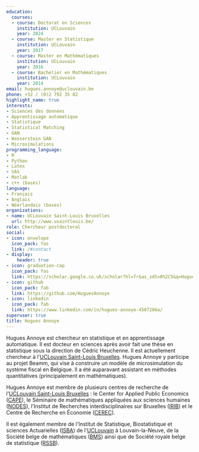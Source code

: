 ```yaml
---
education:
  courses:
  - course: Doctorat en Sciences
    institution: UCLouvain
    year: 2024
  - course: Master en Statistique
    institution: UCLouvain
    year: 2017
  - course: Master en Mathématiques
    institution: UCLouvain
    year: 2016
  - course: Bachelier en Mathématiques
    institution: UCLouvain
    year: 2014
email: hugues.annoye@uclouvain.be
phone: +32 / (0)2 792 35 82
highlight_name: true
interests:
- Sciences des données
- Apprentissage automatique
- Statistique
- Statistical Matching
- GAN
- Wasserstein GAN
- Microsimulations
programming_language:
- R
- Python
- Latex
- SAS
- Matlab 
- c++ (bases)
language:
- Français
- Anglais 
- Néerlandais (bases)
organizations:
- name: UCLouvain Saint-Louis Bruxelles
  url: http://www.usaintlouis.be/
role: Chercheur postdoctoral 
social:
- icon: envelope
  icon_pack: fas
  link: /#contact
- display:
    header: true
- icon: graduation-cap
  icon_pack: fas
  link: https://scholar.google.co.uk/scholar?hl=fr&as_sdt=0%2C5&q=Hugues+Annoye&oq=Hugu
- icon: github
  icon_pack: fab
  link: https://github.com/HuguesAnnoye
- icon: linkedin
  icon_pack: fab
  link: https://www.linkedin.com/in/hugues-annoye-4587286a/
superuser: true
title: Hugues Annoye
---
```


Hugues Annoye est chercheur en statistique et en apprentissage automatique. Il est docteur en sciences après avoir fait une thèse en statistique sous la direction de Cédric Heuchenne. Il est actuellement chercheur à l'<a href="https://www.usaintlouis.be">UCLouvain Saint-Louis Bruxelles</a>. 
Hugues Annoye y participe au projet Beamm, qui vise à construire un modèle de microsimulation du système fiscal en Belgique. Il a été auparavant assistant en méthodes quantitatives (principalement en mathématiques).
 

Hugues Annoye est membre de plusieurs centres de recherche de l'<a href="https://www.usaintlouis.be">UCLouvain Saint-Louis Bruxelles</a> : le Center for Applied Public Economics (<a href="https://cape-saintlouis.be/">CAPE</a>), le Séminaire de mathématiques appliquées aux sciences humaines (<a href="https://www3.usaintlouis.be/4DACTION/rechw_detail_unite/11/F">NODES</a>), l'Institut de Recherches interdisciplinaires sur Bruxelles (<a href="https://irib.be">IRIB</a>) et le Centre de Recherche en Économie (<a href="https://cerec.be">CEREC</a>). 

Il est également membre de l'Institut de Statistique, Biostatistique et sciences Actuarielles (<a href="https://uclouvain.be/en/research-institutes/lidam/isba">ISBA</a>) de l'<a href="https://uclouvain.be/fr/index.html">UCLouvain</a> à Louvain-la-Neuve, de la Société belge de mathématiques (<a href="https://bms.ulb.ac.be/">BMS</a>) ainsi que de Société royale belge de statistique (<a href="https://rssb.be/">RSSB</a>).

